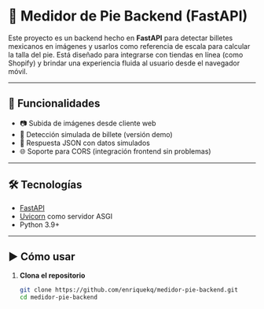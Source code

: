 # 🦶 Medidor de Pie Backend (FastAPI)

Este proyecto es un backend hecho en **FastAPI** para detectar billetes mexicanos en imágenes y usarlos como referencia de escala para calcular la talla del pie. Está diseñado para integrarse con tiendas en línea (como Shopify) y brindar una experiencia fluida al usuario desde el navegador móvil.

---

## 🚀 Funcionalidades

- 📷 Subida de imágenes desde cliente web
- 🧠 Detección simulada de billete (versión demo)
- 🔁 Respuesta JSON con datos simulados
- 🌐 Soporte para CORS (integración frontend sin problemas)

---

## 🛠️ Tecnologías

- [FastAPI](https://fastapi.tiangolo.com/)
- [Uvicorn](https://www.uvicorn.org/) como servidor ASGI
- Python 3.9+

---

## ▶️ Cómo usar

1. **Clona el repositorio**
   ```bash
   git clone https://github.com/enriquekq/medidor-pie-backend.git
   cd medidor-pie-backend
  
